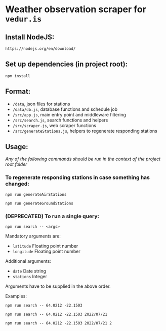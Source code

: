 # Weather observation scraper for `vedur.is`

## Install NodeJS:
```
https://nodejs.org/en/download/
```

## Set up dependencies (in project root):
```
npm install
```

## Format:

* `/data`, json files for stations
* `/data/db.js`, database functions and schedule job
* `/src/app.js`, main entry point and middleware filtering
* `/src/search.js`, search functions and helpers
* `/src/scraper.js`, web scraper functions
* `/src/generateStations.js`, helpers to regenerate responding stations

## Usage:

*Any of the following commands should be run in the context of the project root folder*

### To regenerate responding stations in case something has changed:

```
npm run generateAirStations

npm run generateGroundStations
```

### (DEPRECATED) To run a single query:

```
npm run search -- <args>
```

Mandatory arguments are:

* `latitude` Floating point number
* `longitude` Floating point number

Additional arguments:

* `date` Date string
* `stations` Integer

Arguments have to be supplied in the above order.

Examples:
```
npm run search -- 64.0212 -22.1503
```
```
npm run search -- 64.0212 -22.1503 2022/07/21
```
```
npm run search -- 64.0212 -22.1503 2022/07/21 2
```
